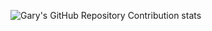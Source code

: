 ![Gary's GitHub Repository Contribution stats](https://github-contributor-stats.vercel.app/api?username=garysassano&hide=B,B%2B&hide_contributor_rank=false&limit=20&order_by=contributions)
